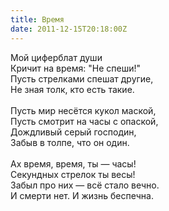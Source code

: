 ```yaml
---
title: Время
date: 2011-12-15T20:18:00Z
---
```


Мой циферблат души<br />
Кричит на время: "Не спеши!"<br />
Пусть стрелками спешат другие,<br />
Не зная толк, кто есть такие.<br />
<br />
Пусть мир несётся кукол маской,<br />
Пусть смотрит на часы с опаской,<br />
Дождливый серый господин,<br />
Забыв в толпе, что он один.<br />
<br />
Ах время, время, ты — часы!<br />
Секундных стрелок ты весы!<br />
Забыл про них — всё стало вечно.<br />
И смерти нет. И жизнь беспечна.